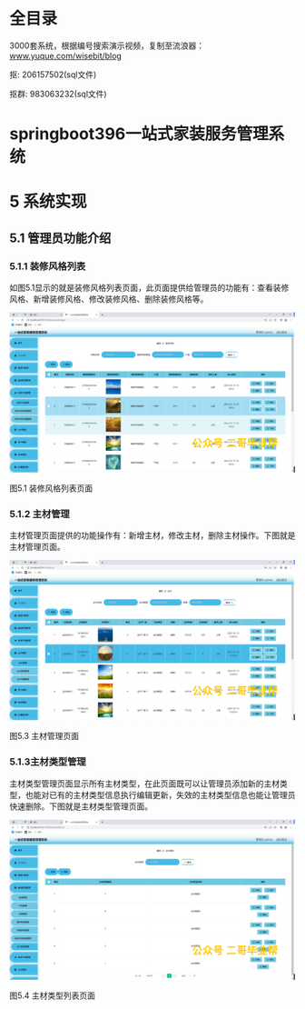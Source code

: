 # 全目录

3000套系统，根据编号搜索演示视频，复制至流浪器：www.yuque.com/wisebit/blog


<p>抠: 206157502(sql文件)</p>
<p>抠群: 983063232(sql文件)</p>


# springboot396一站式家装服务管理系统
# 5 系统实现
## 5.1 管理员功能介绍
### 5.1.1 装修风格列表
如图5.1显示的就是装修风格列表页面，此页面提供给管理员的功能有：查看装修风格、新增装修风格、修改装修风格、删除装修风格等。

![](/md/blog.019.png)

图5.1 装修风格列表页面
### 5.1.2 主材管理
主材管理页面提供的功能操作有：新增主材，修改主材，删除主材操作。下图就是主材管理页面。

![](/md/blog.020.png)

图5.3 主材管理页面
### 5.1.3主材类型管理
主材类型管理页面显示所有主材类型，在此页面既可以让管理员添加新的主材类型，也能对已有的主材类型信息执行编辑更新，失效的主材类型信息也能让管理员快速删除。下图就是主材类型管理页面。

![](/md/blog.021.png)

图5.4 主材类型列表页面


